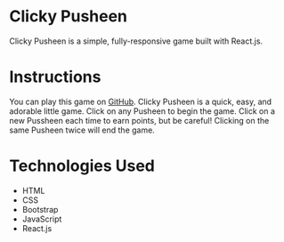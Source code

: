 # Clicky Pusheen
Clicky Pusheen is a simple, fully-responsive game built with React.js. 

# Instructions
You can play this game on [GitHub](https://carolunita.github.io/Clicky-Pusheen/). Clicky Pusheen is a quick, easy, and adorable little game. Click on any Pusheen to begin the game. Click on a new Pussheen each time to earn points, but be careful! Clicking on the same Pusheen twice will end the game.

# Technologies Used
* HTML
* CSS
* Bootstrap
* JavaScript
* React.js
